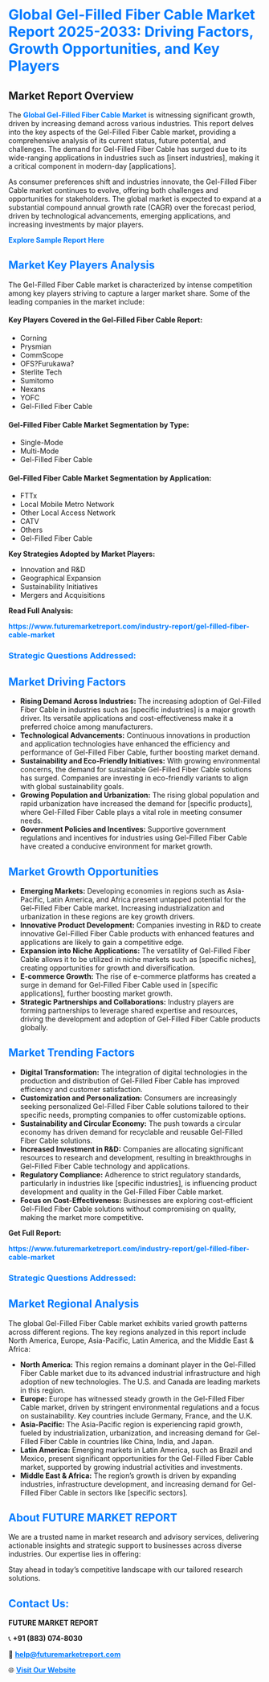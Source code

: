 <h1 style="color: #007BFF;">Global Gel-Filled Fiber Cable Market Report 2025-2033: Driving Factors, Growth Opportunities, and Key Players</h1>

<section id="overview">
<h2>Market Report Overview</h2>
<p>The <a href="https://www.futuremarketreport.com/industry-report/gel-filled-fiber-cable-market" style="color: #007BFF; text-decoration: none;"><strong>Global Gel-Filled Fiber Cable Market</strong></a> is witnessing significant growth, driven by increasing demand across various industries. This report delves into the key aspects of the Gel-Filled Fiber Cable market, providing a comprehensive analysis of its current status, future potential, and challenges. The demand for Gel-Filled Fiber Cable has surged due to its wide-ranging applications in industries such as [insert industries], making it a critical component in modern-day [applications].</p>
<p>As consumer preferences shift and industries innovate, the Gel-Filled Fiber Cable market continues to evolve, offering both challenges and opportunities for stakeholders. The global market is expected to expand at a substantial compound annual growth rate (CAGR) over the forecast period, driven by technological advancements, emerging applications, and increasing investments by major players.</p>
</section>

<section id="overview">
<p><a href="https://www.futuremarketreport.com/request-sample/reportId=100810" style="color: #007BFF; text-decoration: none;"><strong>Explore Sample Report Here</strong></a></p>
</section>

<section id="key-players">
<h2 style="color: #007BFF;">Market Key Players Analysis</h2>
<p>The Gel-Filled Fiber Cable market is characterized by intense competition among key players striving to capture a larger market share. Some of the leading companies in the market include:</p>
<h4>Key Players Covered in the Gel-Filled Fiber Cable Report:</h4>
<ul><li>Corning</li><li>Prysmian</li><li>CommScope</li><li>OFS?Furukawa?</li><li>Sterlite Tech</li><li>Sumitomo</li><li>Nexans</li><li>YOFC</li><li>Gel-Filled Fiber Cable</li></ul>
<h4>Gel-Filled Fiber Cable Market Segmentation by Type:</h4>
<ul><li>Single-Mode</li><li>Multi-Mode</li><li>Gel-Filled Fiber Cable</li></ul>

<h4>Gel-Filled Fiber Cable Market Segmentation by Application:</h4>
<ul><li>FTTx</li><li>Local Mobile Metro Network</li><li>Other Local Access Network</li><li>CATV</li><li>Others</li><li>Gel-Filled Fiber Cable</li></ul>
<p><strong>Key Strategies Adopted by Market Players:</strong></p>
<ul>
<li>Innovation and R&D</li>
<li>Geographical Expansion</li>
<li>Sustainability Initiatives</li>
<li>Mergers and Acquisitions</li>
</ul>
</section>

<section>
<p><strong>Read Full Analysis: </strong></p><a href="https://www.futuremarketreport.com/industry-report/gel-filled-fiber-cable-market" style="color: #007BFF; text-decoration: none;"><strong>https://www.futuremarketreport.com/industry-report/gel-filled-fiber-cable-market</strong></a>
<h3 style="color: #007BFF;">Strategic Questions Addressed:</h3>
</section>

<section id="driving-factors">
<h2 style="color: #007BFF;">Market Driving Factors</h2>
<ul>
<li><strong>Rising Demand Across Industries:</strong> The increasing adoption of Gel-Filled Fiber Cable in industries such as [specific industries] is a major growth driver. Its versatile applications and cost-effectiveness make it a preferred choice among manufacturers.</li>
<li><strong>Technological Advancements:</strong> Continuous innovations in production and application technologies have enhanced the efficiency and performance of Gel-Filled Fiber Cable, further boosting market demand.</li>
<li><strong>Sustainability and Eco-Friendly Initiatives:</strong> With growing environmental concerns, the demand for sustainable Gel-Filled Fiber Cable solutions has surged. Companies are investing in eco-friendly variants to align with global sustainability goals.</li>
<li><strong>Growing Population and Urbanization:</strong> The rising global population and rapid urbanization have increased the demand for [specific products], where Gel-Filled Fiber Cable plays a vital role in meeting consumer needs.</li>
<li><strong>Government Policies and Incentives:</strong> Supportive government regulations and incentives for industries using Gel-Filled Fiber Cable have created a conducive environment for market growth.</li>
</ul>
</section>

<section id="growth-opportunities">
<h2 style="color: #007BFF;">Market Growth Opportunities</h2>
<ul>
<li><strong>Emerging Markets:</strong> Developing economies in regions such as Asia-Pacific, Latin America, and Africa present untapped potential for the Gel-Filled Fiber Cable market. Increasing industrialization and urbanization in these regions are key growth drivers.</li>
<li><strong>Innovative Product Development:</strong> Companies investing in R&D to create innovative Gel-Filled Fiber Cable products with enhanced features and applications are likely to gain a competitive edge.</li>
<li><strong>Expansion into Niche Applications:</strong> The versatility of Gel-Filled Fiber Cable allows it to be utilized in niche markets such as [specific niches], creating opportunities for growth and diversification.</li>
<li><strong>E-commerce Growth:</strong> The rise of e-commerce platforms has created a surge in demand for Gel-Filled Fiber Cable used in [specific applications], further boosting market growth.</li>
<li><strong>Strategic Partnerships and Collaborations:</strong> Industry players are forming partnerships to leverage shared expertise and resources, driving the development and adoption of Gel-Filled Fiber Cable products globally.</li>
</ul>
</section>

<section id="trending-factors">
<h2 style="color: #007BFF;">Market Trending Factors</h2>
<ul>
<li><strong>Digital Transformation:</strong> The integration of digital technologies in the production and distribution of Gel-Filled Fiber Cable has improved efficiency and customer satisfaction.</li>
<li><strong>Customization and Personalization:</strong> Consumers are increasingly seeking personalized Gel-Filled Fiber Cable solutions tailored to their specific needs, prompting companies to offer customizable options.</li>
<li><strong>Sustainability and Circular Economy:</strong> The push towards a circular economy has driven demand for recyclable and reusable Gel-Filled Fiber Cable solutions.</li>
<li><strong>Increased Investment in R&D:</strong> Companies are allocating significant resources to research and development, resulting in breakthroughs in Gel-Filled Fiber Cable technology and applications.</li>
<li><strong>Regulatory Compliance:</strong> Adherence to strict regulatory standards, particularly in industries like [specific industries], is influencing product development and quality in the Gel-Filled Fiber Cable market.</li>
<li><strong>Focus on Cost-Effectiveness:</strong> Businesses are exploring cost-efficient Gel-Filled Fiber Cable solutions without compromising on quality, making the market more competitive.</li>
</ul>
</section>

<section>
<p><strong>Get Full Report: </strong></p><a href="https://www.futuremarketreport.com/industry-report/gel-filled-fiber-cable-market" style="color: #007BFF; text-decoration: none;"><strong>https://www.futuremarketreport.com/industry-report/gel-filled-fiber-cable-market</strong></a>
<h3 style="color: #007BFF;">Strategic Questions Addressed:</h3>
</section>


<section id="regional-analysis">
<h2 style="color: #007BFF;">Market Regional Analysis</h2>
<p>The global Gel-Filled Fiber Cable market exhibits varied growth patterns across different regions. The key regions analyzed in this report include North America, Europe, Asia-Pacific, Latin America, and the Middle East & Africa:</p>
<ul>
<li><strong>North America:</strong> This region remains a dominant player in the Gel-Filled Fiber Cable market due to its advanced industrial infrastructure and high adoption of new technologies. The U.S. and Canada are leading markets in this region.</li>
<li><strong>Europe:</strong> Europe has witnessed steady growth in the Gel-Filled Fiber Cable market, driven by stringent environmental regulations and a focus on sustainability. Key countries include Germany, France, and the U.K.</li>
<li><strong>Asia-Pacific:</strong> The Asia-Pacific region is experiencing rapid growth, fueled by industrialization, urbanization, and increasing demand for Gel-Filled Fiber Cable in countries like China, India, and Japan.</li>
<li><strong>Latin America:</strong> Emerging markets in Latin America, such as Brazil and Mexico, present significant opportunities for the Gel-Filled Fiber Cable market, supported by growing industrial activities and investments.</li>
<li><strong>Middle East & Africa:</strong> The region’s growth is driven by expanding industries, infrastructure development, and increasing demand for Gel-Filled Fiber Cable in sectors like [specific sectors].</li>
</ul>
</section>

<footer>
<h2 style="color: #007BFF;">About FUTURE MARKET REPORT</h2>
<p>We are a trusted name in market research and advisory services, delivering actionable insights and strategic support to businesses across diverse industries. Our expertise lies in offering:</p>

<p>Stay ahead in today’s competitive landscape with our tailored research solutions.</p>

<h2 style="color: #007BFF;">Contact Us:</h2>
<p><strong>FUTURE MARKET REPORT</strong></p>
<p>📞 <strong>+91 (883) 074-8030</strong></p>
<p>📧 <strong><a href="mailto:help@futuremarketreport.com" style="color: #007BFF;">help@futuremarketreport.com</a></strong></p>
<p>🌐 <strong><a href="https://www.futuremarketreport.com/" style="color: #007BFF;">Visit Our Website</a></strong></p>
</footer>